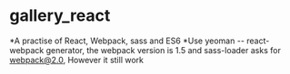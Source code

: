 # gallery_react
*A practise of React, Webpack, sass and ES6
*Use yeoman -- react-webpack generator, the webpack version is 1.5 and sass-loader asks for webpack@2.0, However it still work